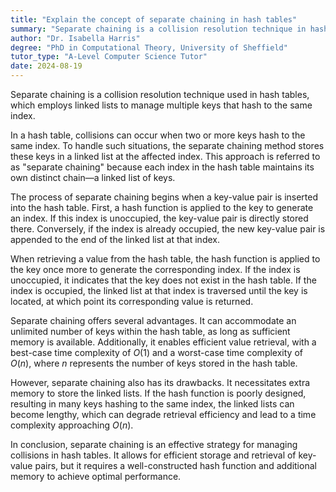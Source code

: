 ```yaml
---
title: "Explain the concept of separate chaining in hash tables"
summary: "Separate chaining is a collision resolution technique in hash tables that uses linked lists to store multiple keys."
author: "Dr. Isabella Harris"
degree: "PhD in Computational Theory, University of Sheffield"
tutor_type: "A-Level Computer Science Tutor"
date: 2024-08-19
---
```


Separate chaining is a collision resolution technique used in hash tables, which employs linked lists to manage multiple keys that hash to the same index.

In a hash table, collisions can occur when two or more keys hash to the same index. To handle such situations, the separate chaining method stores these keys in a linked list at the affected index. This approach is referred to as "separate chaining" because each index in the hash table maintains its own distinct chain—a linked list of keys.

The process of separate chaining begins when a key-value pair is inserted into the hash table. First, a hash function is applied to the key to generate an index. If this index is unoccupied, the key-value pair is directly stored there. Conversely, if the index is already occupied, the new key-value pair is appended to the end of the linked list at that index.

When retrieving a value from the hash table, the hash function is applied to the key once more to generate the corresponding index. If the index is unoccupied, it indicates that the key does not exist in the hash table. If the index is occupied, the linked list at that index is traversed until the key is located, at which point its corresponding value is returned.

Separate chaining offers several advantages. It can accommodate an unlimited number of keys within the hash table, as long as sufficient memory is available. Additionally, it enables efficient value retrieval, with a best-case time complexity of $O(1)$ and a worst-case time complexity of $O(n)$, where $n$ represents the number of keys stored in the hash table.

However, separate chaining also has its drawbacks. It necessitates extra memory to store the linked lists. If the hash function is poorly designed, resulting in many keys hashing to the same index, the linked lists can become lengthy, which can degrade retrieval efficiency and lead to a time complexity approaching $O(n)$.

In conclusion, separate chaining is an effective strategy for managing collisions in hash tables. It allows for efficient storage and retrieval of key-value pairs, but it requires a well-constructed hash function and additional memory to achieve optimal performance.
    